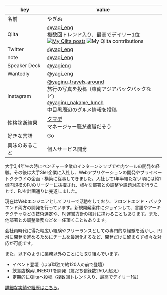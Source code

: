 |  key  |  value  |
| ---- | ---- |
|  名前  |  やぎぬ  |
|  Qiita  |  [@yagi_eng](https://qiita.com/yagi_eng)<br>複数回トレンド入り、最高でデイリー1位<br>[![My Qiita posts](https://qiita-badge.apiapi.app/s/yagi_eng/posts.svg)](http://qiita.com/yagi_eng) ![My Qiita contributions](https://qiita-badge.apiapi.app/s/yagi_eng/contributions.svg)  |
|  Twitter  |  [@yagi_eng](https://twitter.com/yagi_eng)  |
|  note  |  [@yagi_eng](https://note.com/yagi_eng) |
|  Speaker Deck  |  [@yagieng](https://speakerdeck.com/yagieng) |
|  Wantedly  |  [@yagi_eng](https://www.wantedly.com/id/yagi_eng)  |
|  Instagram  |  [@yaginu_travels_around](https://www.instagram.com/yaginu_travels_around/) <br>旅行の写真を投稿（東南アジアバックパックなど） <br>[@yaginu_nakame_lunch](https://www.instagram.com/yaginu_nakame_lunch/) <br>中目黒周辺のグルメ情報を投稿  |
|  性格診断結果  |  [クマ型](https://16test.uranaino.net/udata/cINlVQHf3OkU6jlTtw7j ) <br>マネージャー職が適職だそう  |
|  好きな言語  |  Go  |
|  興味のあること  |  個人サービス開発  |

大学3,4年生の時にベンチャー企業のインターンシップで社内ツールの開発を経験。その後は大手SIer企業に入社し、Webアプリケーションの開発やプライベートクラウドの企画・構築に従事してきました。入社して1年半経たない頃には約1億円規模のPJのリーダーに抜擢され、様々な部署との調整や課題対応を行うことで、PJを計画通りに完遂しました。

現在はWebエンジニアとしてフリーで活動をしており、フロントエンド・バックエンド両方の開発を行っています。新規開発案件にジョインして、言語やアーキテクチャなどの技術選定や、PJ運営方針の検討に携わることもあります。また、他部署との調整業務などを一任頂くこともあります。

会社員時代に得た幅広い経験やフリーランスとしての専門的な経験を活かし、円滑に開発を進めるためにチームを最適化するなど、開発だけに留まらず様々な対応が可能です。

また、以下のように業務以外のことにも取り組んでいます。

- イベント登壇（ほぼ単独で約120人の前で登壇）
- 飲食店検索LINEBOTを開発（友だち登録数250人超え）
- 定期的にQiitaへ投稿（複数回トレンド入り、最高でデイリー1位）

[詳細な実績や経歴はこちら](https://github.com/yagi-eng/yagi-eng/blob/master/detail/README.md)。
